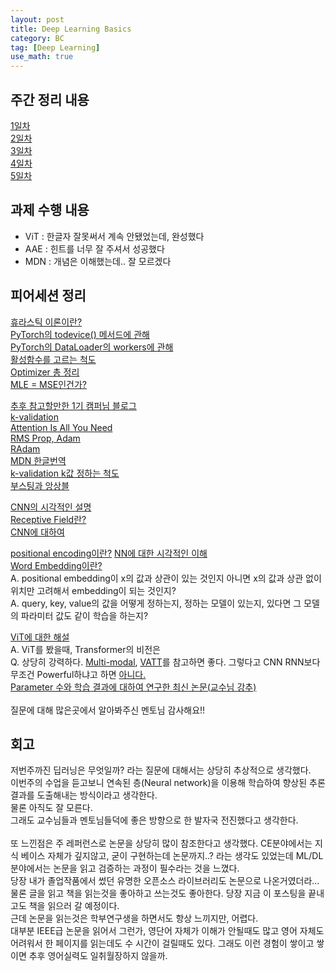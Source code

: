 ```yaml
---
layout: post
title: Deep Learning Basics
category: BC
tag: [Deep Learning] 
use_math: true
---
```


## 주간 정리 내용

[1일차](https://ukcastle.github.io/bc/2021/08/09/w2d1/)  
[2일차](https://ukcastle.github.io/bc/2021/08/10/w2d2/)  
[3일차](https://ukcastle.github.io/bc/2021/08/11/w2d3/)  
[4일차](https://ukcastle.github.io/bc/2021/08/12/w2d4/)  
[5일차](https://ukcastle.github.io/bc/2021/08/13/w2d5/)  

## 과제 수행 내용

- ViT : 한글자 잘못써서 계속 안됐었는데, 완성했다
- AAE : 힌트를 너무 잘 주셔서 성공했다  
- MDN : 개념은 이해했는데.. 잘 모르겠다  

## 피어세션 정리

[휴라스틱 이론이란?](https://ko.wikipedia.org/wiki/%ED%9C%B4%EB%A6%AC%EC%8A%A4%ED%8B%B1_%EC%9D%B4%EB%A1%A0)   
[PyTorch의 todevice() 메서드에 관해](https://stackoverflow.com/questions/63061779/pytorch-when-do-i-need-to-use-todevice-on-a-model-or-tensor)  
[PyTorch의 DataLoader의 workers에 관해](https://jybaek.tistory.com/799)  
[활성함수를 고르는 척도](https://machinelearningmastery.com/choose-an-activation-function-for-deep-learning/)  
[Optimizer 총 정리](https://hiddenbeginner.github.io/deeplearning/2019/09/22/optimization_algorithms_in_deep_learning.html)  
[MLE = MSE인건가?](https://www.jessicayung.com/mse-as-maximum-likelihood/)  

[추후 참고할만한 1기 캠퍼님 블로그](https://philgineer.github.io)  
[k-validation](https://nonmeyet.tistory.com/entry/KFold-Cross-Validation교차검증-정의-및-설명)  
[Attention Is All You Need](http://nlp.seas.harvard.edu/2018/04/03/attention.html)  
[RMS Prop, Adam](https://light-tree.tistory.com/141)  
[RAdam](https://zzaebok.github.io/deep_learning/RAdam/)  
[MDN 한글번역](https://kangbk0120.github.io/articles/2018-05/MDN)  
[k-validation k값 정하는 척도](https://machinelearningmastery.com/difference-between-a-parameter-and-a-hyperparameter/)  
[부스팅과 앙상블](https://bkshin.tistory.com/entry/%EB%A8%B8%EC%8B%A0%EB%9F%AC%EB%8B%9D-11-%EC%95%99%EC%[…]A%B9%85Bagging%EA%B3%BC-%EB%B6%80%EC%8A%A4%ED%8C%85Boosting)   

[CNN의 시각적인 설명](https://poloclub.github.io/cnn-explainer/)  
[Receptive Field란?](https://itrepo.tistory.com/32)  
[CNN에 대하여](https://89douner.tistory.com/57)  

[positional encoding이란?](https://skyjwoo.tistory.com/entry/positional-encoding이란-무엇인가)
[NN에 대한 시각적인 이해](https://www.youtube.com/watch?v=aircAruvnKk)  
[Word Embedding이란?](https://wikidocs.net/22660)  
A. positional embedding이 x의 값과 상관이 있는 것인지 아니면 x의 값과 상관 없이 위치만 고려해서 embedding이 되는 것인지?  
A. query, key, value의 값을 어떻게 정하는지, 정하는 모델이 있는지, 있다면 그 모델의 파라미터 값도 같이 학습을 하는지?  

[ViT에 대한 해설](https://engineer-mole.tistory.com/133)  
A. ViT를 봤을때, Transformer의 비전은  
Q. 상당히 강력하다.  [Multi-modal](https://arxiv.org/abs/2104.11178v1?fbclid=IwAR0TMyz-tAmgqBqBD7WZ2icUZWne9t5d73vmypC6Ts7oadxHha-ltMjK3m8), [VATT](https://arxiv.org/pdf/2102.02779.pdf)를 참고하면 좋다. 그렇다고 CNN RNN보다 무조건 Powerful하냐고 하면 [아니다.](https://arxiv.org/pdf/2106.04554.pdf)  
[Parameter 수와 학습 결과에 대하여 연구한 최신 논문(교수님 강추)](https://arxiv.org/pdf/2001.08361.pdf)  
<br>
질문에 대해 많은곳에서 알아봐주신 멘토님 감사해요!!  


## 회고

저번주까진 딥러닝은 무엇일까? 라는 질문에 대해서는 상당히 추상적으로 생각했다.  
이번주의 수업을 듣고보니 연속된 층(Neural network)을 이용해 학습하여 향상된 추론 결과를 도출해내는 방식이라고 생각한다.  
물론 아직도 잘 모른다.  
그래도 교수님들과 멘토님들덕에 좋은 방향으로 한 발자국 전진했다고 생각한다.<br>  
또 느낀점은 주 레퍼런스로 논문을 상당히 많이 참조한다고 생각했다. CE분야에서는 지식 베이스 자체가 깊지않고, 굳이 구현하는데 논문까지..? 라는 생각도 있었는데 ML/DL분야에서는 논문을 읽고 검증하는 과정이 필수라는 것을 느꼈다.  
당장 내가 졸업작품에서 썼던 유명한 오픈소스 라이브러리도 논문으로 나온거였더라...  
물론 글을 읽고 책을 읽는것을 좋아하고 쓰는것도 좋아한다. 당장 지금 이 포스팅을 끝내고도 책을 읽으러 갈 예정이다.  
근데 논문을 읽는것은 학부연구생을 하면서도 항상 느끼지만, 어렵다.  
대부분 IEEE급 논문을 읽어서 그런가, 영단어 자체가 이해가 안될때도 많고 영어 자체도 어려워서 한 페이지를 읽는데도 수 시간이 걸릴때도 있다. 그래도 이런 경험이 쌓이고 쌓이면 추후 영어실력도 일취월장하지 않을까.  
